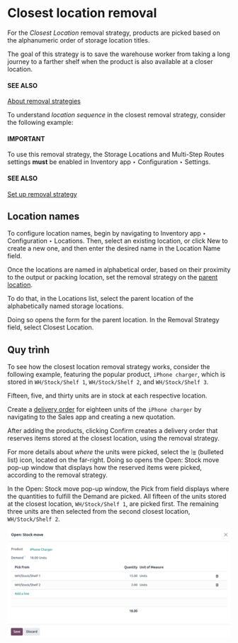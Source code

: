 # Closest location removal

For the *Closest Location* removal strategy, products are picked based on the alphanumeric order of
storage location titles.

The goal of this strategy is to save the warehouse worker from taking a long journey to a farther
shelf when the product is also available at a closer location.

#### SEE ALSO
[About removal strategies](../removal_strategies.md)

<a id="inventory-warehouses-storage-sequence"></a>

To understand *location sequence* in the closest removal strategy, consider the following example:

#### IMPORTANT
To use this removal strategy, the Storage Locations and Multi-Step Routes
settings **must** be enabled in Inventory app ‣ Configuration ‣ Settings.

#### SEE ALSO
[Set up removal strategy](../removal_strategies.md#inventory-warehouses-storage-removal-config)

<a id="inventory-warehouses-storage-location-name"></a>

## Location names

To configure location names, begin by navigating to Inventory app ‣ Configuration
‣ Locations. Then, select an existing location, or click New to create a new one, and
then enter the desired name in the Location Name field.

Once the locations are named in alphabetical order, based on their proximity to the output or
packing location, set the removal strategy on the [parent location](../../warehouses_storage/inventory_management/use_locations.md#inventory-location-hierarchy).

To do that, in the Locations list, select the parent location of the alphabetically
named storage locations.

Doing so opens the form for the parent location. In the Removal Strategy field, select
Closest Location.

## Quy trình

To see how the closest location removal strategy works, consider the following example, featuring
the popular product, `iPhone charger`, which is stored in `WH/Stock/Shelf 1`, `WH/Stock/Shelf 2`,
and `WH/Stock/Shelf 3`.

Fifteen, five, and thirty units are in stock at each respective location.

Create a [delivery order](../daily_operations/receipts_delivery_one_step.md#inventory-delivery-one-step) for eighteen units of the `iPhone
charger` by navigating to the Sales app and creating a new quotation.

After adding the products, clicking Confirm creates a delivery order that reserves items
stored at the closest location, using the removal strategy.

For more details about *where* the units were picked, select the ⦙≣ (bulleted list)
icon, located on the far-right. Doing so opens the Open: Stock move pop-up window that
displays how the reserved items were picked, according to the removal strategy.

In the Open: Stock move pop-up window, the Pick from field displays where
the quantities to fulfill the Demand are picked. All fifteen of the units stored at the
closest location, `WH/Stock/Shelf 1`, are picked first. The remaining three units are then selected
from the second closest location, `WH/Stock/Shelf 2`.

![Display *Pick From* quantities for the order for iPhone chargers.](../../../../../.gitbook/assets/stock-move-window.png)
